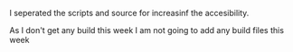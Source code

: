 I seperated the scripts and source for increasinf the accesibility. 

As I don't get any build this week I am not going to add any build files this week
